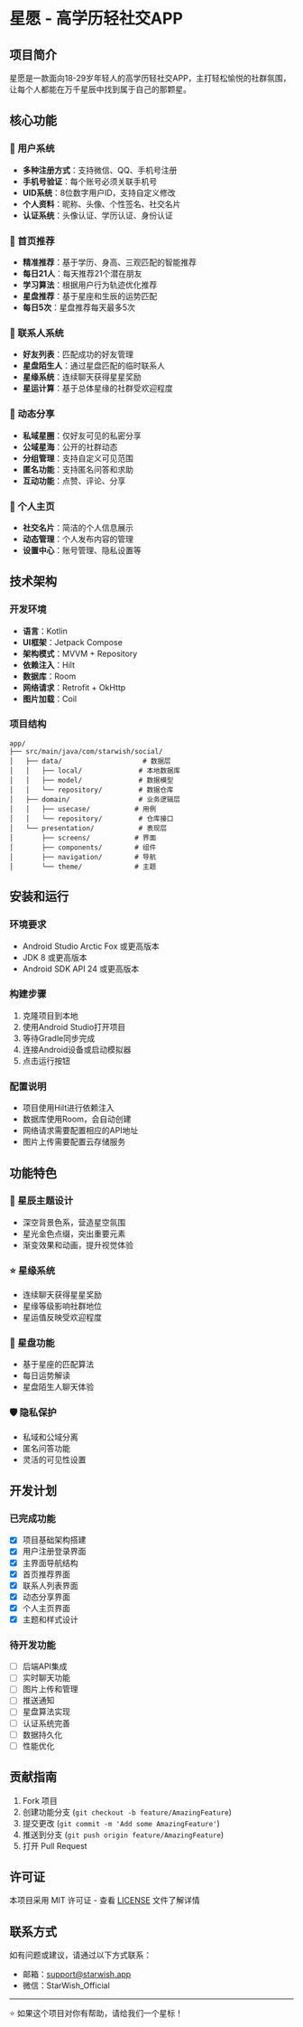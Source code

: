 # 星愿 - 高学历轻社交APP

## 项目简介

星愿是一款面向18-29岁年轻人的高学历轻社交APP，主打轻松愉悦的社群氛围，让每个人都能在万千星辰中找到属于自己的那颗星。

## 核心功能

### 🔐 用户系统
- **多种注册方式**：支持微信、QQ、手机号注册
- **手机号验证**：每个账号必须关联手机号
- **UID系统**：8位数字用户ID，支持自定义修改
- **个人资料**：昵称、头像、个性签名、社交名片
- **认证系统**：头像认证、学历认证、身份认证

### 🌟 首页推荐
- **精准推荐**：基于学历、身高、三观匹配的智能推荐
- **每日21人**：每天推荐21个潜在朋友
- **学习算法**：根据用户行为轨迹优化推荐
- **星盘推荐**：基于星座和生辰的运势匹配
- **每日5次**：星盘推荐每天最多5次

### 💬 联系人系统
- **好友列表**：匹配成功的好友管理
- **星盘陌生人**：通过星盘匹配的临时联系人
- **星缘系统**：连续聊天获得星星奖励
- **星运计算**：基于总体星缘的社群受欢迎程度

### 📱 动态分享
- **私域星圈**：仅好友可见的私密分享
- **公域星海**：公开的社群动态
- **分组管理**：支持自定义可见范围
- **匿名功能**：支持匿名问答和求助
- **互动功能**：点赞、评论、分享

### 👤 个人主页
- **社交名片**：简洁的个人信息展示
- **动态管理**：个人发布内容的管理
- **设置中心**：账号管理、隐私设置等

## 技术架构

### 开发环境
- **语言**：Kotlin
- **UI框架**：Jetpack Compose
- **架构模式**：MVVM + Repository
- **依赖注入**：Hilt
- **数据库**：Room
- **网络请求**：Retrofit + OkHttp
- **图片加载**：Coil

### 项目结构
```
app/
├── src/main/java/com/starwish/social/
│   ├── data/                    # 数据层
│   │   ├── local/              # 本地数据库
│   │   ├── model/              # 数据模型
│   │   └── repository/         # 数据仓库
│   ├── domain/                 # 业务逻辑层
│   │   ├── usecase/           # 用例
│   │   └── repository/         # 仓库接口
│   └── presentation/           # 表现层
│       ├── screens/           # 界面
│       ├── components/        # 组件
│       ├── navigation/        # 导航
│       └── theme/             # 主题
```

## 安装和运行

### 环境要求
- Android Studio Arctic Fox 或更高版本
- JDK 8 或更高版本
- Android SDK API 24 或更高版本

### 构建步骤
1. 克隆项目到本地
2. 使用Android Studio打开项目
3. 等待Gradle同步完成
4. 连接Android设备或启动模拟器
5. 点击运行按钮

### 配置说明
- 项目使用Hilt进行依赖注入
- 数据库使用Room，会自动创建
- 网络请求需要配置相应的API地址
- 图片上传需要配置云存储服务

## 功能特色

### 🌌 星辰主题设计
- 深空背景色系，营造星空氛围
- 星光金色点缀，突出重要元素
- 渐变效果和动画，提升视觉体验

### ⭐ 星缘系统
- 连续聊天获得星星奖励
- 星缘等级影响社群地位
- 星运值反映受欢迎程度

### 🔮 星盘功能
- 基于星座的匹配算法
- 每日运势解读
- 星盘陌生人聊天体验

### 🛡️ 隐私保护
- 私域和公域分离
- 匿名问答功能
- 灵活的可见性设置

## 开发计划

### 已完成功能
- [x] 项目基础架构搭建
- [x] 用户注册登录界面
- [x] 主界面导航结构
- [x] 首页推荐界面
- [x] 联系人列表界面
- [x] 动态分享界面
- [x] 个人主页界面
- [x] 主题和样式设计

### 待开发功能
- [ ] 后端API集成
- [ ] 实时聊天功能
- [ ] 图片上传和管理
- [ ] 推送通知
- [ ] 星盘算法实现
- [ ] 认证系统完善
- [ ] 数据持久化
- [ ] 性能优化

## 贡献指南

1. Fork 项目
2. 创建功能分支 (`git checkout -b feature/AmazingFeature`)
3. 提交更改 (`git commit -m 'Add some AmazingFeature'`)
4. 推送到分支 (`git push origin feature/AmazingFeature`)
5. 打开 Pull Request

## 许可证

本项目采用 MIT 许可证 - 查看 [LICENSE](LICENSE) 文件了解详情

## 联系方式

如有问题或建议，请通过以下方式联系：
- 邮箱：support@starwish.app
- 微信：StarWish_Official

---

⭐ 如果这个项目对你有帮助，请给我们一个星标！
